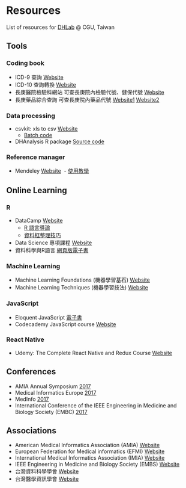 # Resources
List of resources for [DHLab](https://dhlab-cgu.github.io) @ CGU, Taiwan

## Tools
### Coding book
- ICD-9 查詢 [Website](http://www.icd9data.com/)
- ICD-10 查詢轉換 [Website](http://www.icd10data.com/)
- 長庚醫院檢驗科網站 可查長庚院內檢驗代號、健保代號 [Website](https://www1.cgmh.org.tw/intr/intr2/c3920/sop/mastermanage.asp)
- 長庚藥品綜合查詢 可查長庚院內藥品代號 [Website1](https://www.cgmh.org.tw/stor/drug001.aspx) [Website2](http://cghasp.cgmh.org.tw/newmedic/medic_main.asp)
  
### Data processing
- csvkit: xls to csv [Website](https://github.com/wireservice/csvkit)
    - [Batch code](https://github.com/DHLab-CGU/Resources/blob/master/Convert.bat)
- DHAnalysis R package [Source code](https://github.com/yijutseng/DHAnalysis)

### Reference manager
- Mendeley [Website](https://www.mendeley.com/)
  - [使用教學](http://tul.blog.ntu.edu.tw/archives/5344)
  
## Online Learning
### R
- DataCamp [Website](https://www.datacamp.com/)
  - [R 語言導論](https://www.datacamp.com/community/open-courses/r-語言導論)
  - [資料框整理技巧](https://www.datacamp.com/community/open-courses/資料框整理技巧)
- Data Science 專項課程 [Website](https://www.coursera.org/specializations/jhu-data-science)
- 資料科學與R語言 [網頁版電子書](http://yijutseng.github.io/DataScienceRBook/)

### Machine Learning
- Machine Learning Foundations (機器學習基石) [Website](https://www.youtube.com/playlist?list=PLXVfgk9fNX2I7tB6oIINGBmW50rrmFTqf)
- Machine Learning Techniques (機器學習技法) [Website](https://www.youtube.com/playlist?list=PLXVfgk9fNX2IQOYPmqjqWsNUFl2kpk1U2)

### JavaScript
- Eloquent JavaScript [電子書](http://eloquentjavascript.net/)
- Codecademy JavaScript course [Website](https://www.codecademy.com/learn/javascript)
  
### React Native
- Udemy: The Complete React Native and Redux Course [Website](https://www.udemy.com/the-complete-react-native-and-redux-course/learn/v4/overview)


## Conferences

- AMIA Annual Symposium [2017](https://www.amia.org/amia2017)
- Medical Informatics Europe [2017](http://informaticsforhealth.org/)
- MedInfo [2017](http://medinfo2017.medmeeting.org/en)
- International Conference of the IEEE Engineering in Medicine and Biology Society (EMBC) [2017](http://embc.embs.org/2017/)

## Associations

- American Medical Informatics Association (AMIA) [Website](https://www.amia.org/)
- European Federation for Medical informatics (EFMI) [Website](https://www.efmi.org/)
- International Medical Informatics Association (IMIA) [Website](http://www.imia-medinfo.org/wp)
- IEEE Engineering in Medicine and Biology Society (EMBS) [Website](http://www.embs.org/)
- 台灣資料科學學會 [Website](http://foundation.datasci.tw/)
- 台灣醫學資訊學會 [Website](http://www.medinfo.org.tw/)
